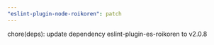 ```yaml
---
"eslint-plugin-node-roikoren": patch
---
```


chore(deps): update dependency eslint-plugin-es-roikoren to v2.0.8
